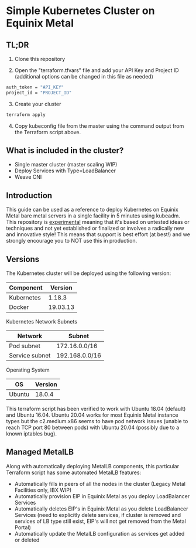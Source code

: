 Simple Kubernetes Cluster on Equinix Metal
===========================

TL;DR
----

1. Clone this repository

2. Open the "terraform.tfvars" file and add your API Key and Project ID (additional options can be changed in this file as needed)
```sh
auth_token = "API_KEY"
project_id = "PROJECT_ID"
```

3. Create your cluster
```sh
terraform apply
```

4. Copy kubeconfig file from the master using the command output from the Terraform script above.

What is included in the cluster?
----
- Single master cluster (master scaling WIP)
- Deploy Services with Type=LoadBalancer
- Weave CNI

Introduction
----
This guide can be used as a reference to deploy Kubernetes on Equinix Metal bare metal servers in a single facility in 5 minutes using kubeadm. This repository is [experimental](https://github.com/packethost/standards/blob/master/experimental-statement.md) meaning that it's based on untested ideas or techniques and not yet established or finalized or involves a radically new and innovative style! This means that support is best effort (at best!) and we strongly encourage you to NOT use this in production.

Versions
----
The Kubernetes cluster will be deployed using the following version:

| Component  | Version  |
| ---------- | -------  |
| Kubernetes | 1.18.3   |
| Docker     | 19.03.13 |

Kubernetes Network Subnets

| Network                  | Subnet           |
| ------------------------ | ---------------- |
| Pod subnet               | 172.16.0.0/16    |
| Service subnet           | 192.168.0.0/16   |

Operating System

| OS     | Version |
| ------ | ------- |
| Ubuntu | 18.0.4  |

This terraform script has been verified to work with Ubuntu 18.04 (default) and Ubuntu 16.04. Ubuntu 20.04 works for most Equinix Metal instance types but the c2.medium.x86 seems to have pod network issues (unable to reach TCP port 80 between pods) with Ubuntu 20.04 (possibly due to a known iptables bug).

Managed MetalLB
----
Along with automatically deploying MetalLB components, this particular Terraform script has some automated MetalLB features:
- Automatically fills in peers of all the nodes in the cluster (Legacy Metal Facilities only, IBX WIP)
- Automatically provision EIP in Equinix Metal as you deploy LoadBalancer Services
- Automatically deletes EIP's in Equinix Metal as you delete LoadBalancer Services (need to explicitly delete services, if cluster is removed and services of LB type still exist, EIP's will not get removed from the Metal Portal)
- Automatically update the MetalLB configuration as services get added or deleted 
